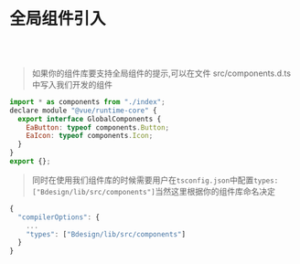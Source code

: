 # 全局组件引入

<br />
<br />

> 如果你的组件库要支持全局组件的提示,可以在文件 src/components.d.ts 中写入我们开发的组件

```js
import * as components from "./index";
declare module "@vue/runtime-core" {
  export interface GlobalComponents {
    EaButton: typeof components.Button;
    EaIcon: typeof components.Icon;
  }
}
export {};

```

> 同时在使用我们组件库的时候需要用户在`tsconfig.json`中配置`types:["Bdesign/lib/src/components"]`当然这里根据你的组件库命名决定

```js
{
  "compilerOptions": {
    ...
    "types": ["Bdesign/lib/src/components"]
  }
}
```
